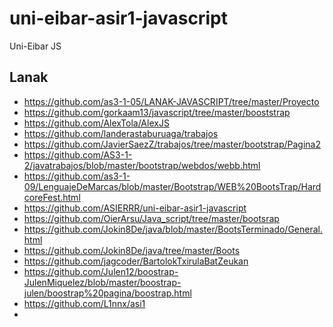 # uni-eibar-asir1-javascript
Uni-Eibar JS

## Lanak

- https://github.com/as3-1-05/LANAK-JAVASCRIPT/tree/master/Proyecto
- https://github.com/gorkaam13/javascript/tree/master/booststrap
- https://github.com/AlexTola/AlexJS
- https://github.com/landerastaburuaga/trabajos
- https://github.com/JavierSaezZ/trabajos/tree/master/bootstrap/Pagina2
- https://github.com/AS3-1-2/javatrabajos/blob/master/bootstrap/webdos/webb.html
- https://github.com/as3-1-09/LenguajeDeMarcas/blob/master/Bootstrap/WEB%20BootsTrap/HardcoreFest.html
- https://github.com/ASIERRR/uni-eibar-asir1-javascript
- https://github.com/OierArsu/Java_script/tree/master/bootsrap
- https://github.com/Jokin8De/java/blob/master/BootsTerminado/General.html
- https://github.com/Jokin8De/java/tree/master/Boots
- https://github.com/jagcoder/BartolokTxirulaBatZeukan
- https://github.com/Julen12/boostrap-JulenMiquelez/blob/master/boostrap-julen/boostrap%20pagina/boostrap.html
- https://github.com/L1nnx/asi1
- 

